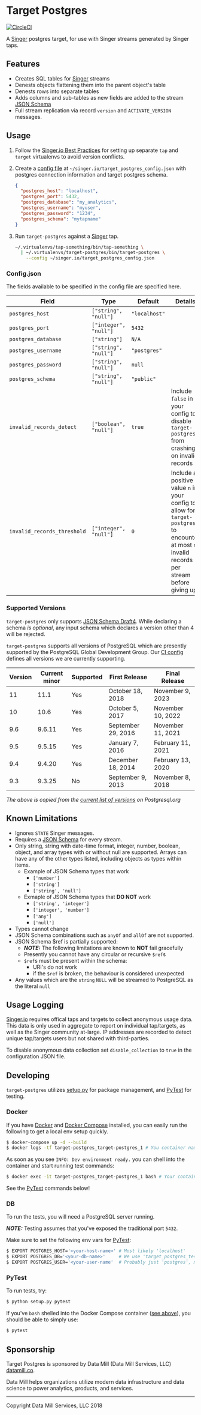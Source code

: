 # Target Postgres

[![CircleCI](https://circleci.com/gh/datamill-co/target-postgres.svg?style=svg)](https://circleci.com/gh/datamill-co/target-postgres)

A [Singer](https://singer.io/) postgres target, for use with Singer streams generated by Singer taps.

## Features

- Creates SQL tables for [Singer](https://singer.io) streams
- Denests objects flattening them into the parent object's table
- Denests rows into separate tables
- Adds columns and sub-tables as new fields are added to the stream [JSON Schema](https://json-schema.org/)
- Full stream replication via record `version` and `ACTIVATE_VERSION` messages.

## Usage

1. Follow the
   [Singer.io Best Practices](https://github.com/singer-io/getting-started/blob/master/docs/RUNNING_AND_DEVELOPING.md#running-a-singer-tap-with-a-singer-target)
   for setting up separate `tap` and `target` virtualenvs to avoid version
   conflicts.

1. Create a [config file](#configjson) at
   `~/singer.io/target_postgres_config.json` with postgres connection
   information and target postgres schema.

   ```json
   {
     "postgres_host": "localhost",
     "postgres_port": 5432,
     "postgres_database": "my_analytics",
     "postgres_username": "myuser",
     "postgres_password": "1234",
     "postgres_schema": "mytapname"
   }
   ```

1. Run `target-postgres` against a [Singer](https://singer.io) tap.

   ```bash
   ~/.virtualenvs/tap-something/bin/tap-something \
     | ~/.virtualenvs/target-postgres/bin/target-postgres \
       --config ~/singer.io/target_postgres_config.json
   ```

### Config.json

The fields available to be specified in the config file are specified
here.

| Field | Type | Default | Details |
| ----- | ---- | ------- | ------- |
| `postgres_host` |`["string", "null"]` | `"localhost"` | |
| `postgres_port` | `["integer", "null"]`|  `5432` | |
| `postgres_database` | `["string"]`|  `N/A` | |
| `postgres_username` | `["string", "null"]` |  `"postgres"` | |
| `postgres_password` | `["string", "null"]`|  `null` | |
| `postgres_schema` | `["string", "null"]` |  `"public"` | |
| `invalid_records_detect` | `["boolean", "null"]`| `true` | Include `false` in your config to disable `target-postgres` from crashing on invalid records |
| `invalid_records_threshold` | `["integer", "null"]` | `0` | Include a positive value `n` in your config to allow for `target-postgres` to encounter at most `n` invalid records per stream before giving up. |

### Supported Versions

`target-postgres` only supports [JSON Schema Draft4](http://json-schema.org/specification-links.html#draft-4).
While declaring a schema _is optional_, any input schema which declares a version
other than 4 will be rejected.

`target-postgres` supports all versions of PostgreSQL which are presently supported
by the PostgreSQL Global Development Group. Our [CI config](https://github.com/datamill-co/target-postgres/blob/master/.circleci/config.yml) defines all versions we are currently supporting.


| Version | Current minor | Supported | First Release | Final Release |
| ------- | ------------- | --------- | ------------- | ------------- |
| 11 | 11.1 | Yes | October 18, 2018 | November 9, 2023 |
| 10 | 10.6 | Yes | October 5, 2017 | November 10, 2022 |
| 9.6 | 9.6.11 | Yes | September 29, 2016 | November 11, 2021 |
| 9.5 | 9.5.15 | Yes | January 7, 2016 | February 11, 2021 |
| 9.4 | 9.4.20 | Yes | December 18, 2014 | February 13, 2020 |
| 9.3 | 9.3.25 | No | September 9, 2013 | November 8, 2018 |

_The above is copied from the [current list of versions](https://www.postgresql.org/support/versioning/) on Postgresql.org_

## Known Limitations

- Ignores `STATE` Singer messages.
- Requires a [JSON Schema](https://json-schema.org/) for every stream.
- Only string, string with date-time format, integer, number, boolean,
  object, and array types with or without null are supported. Arrays can
  have any of the other types listed, including objects as types within
  items.
    - Example of JSON Schema types that work
        - `['number']`
        - `['string']`
        - `['string', 'null']`
    - Exmaple of JSON Schema types that **DO NOT** work
        - `['string', 'integer']`
        - `['integer', 'number']`
        - `['any']`
        - `['null']`
- Types cannot change
- JSON Schema combinations such as `anyOf` and `allOf` are not supported.
- JSON Schema $ref is partially supported:
  - ***NOTE:*** The following limitations are known to **NOT** fail gracefully
  - Presently you cannot have any circular or recursive `$ref`s
  - `$ref`s must be present within the schema:
    - URI's do not work
    - if the `$ref` is broken, the behaviour is considered unexpected
- Any values which are the `string` `NULL` will be streamed to PostgreSQL as the literal `null`

## Usage Logging

[Singer.io](https://www.singer.io/) requires offical taps and targets to collect anonymous usage data. This data is only used in aggregate to report on individual tap/targets, as well as the Singer community at-large. IP addresses are recorded to detect unique tap/targets users but not shared with third-parties.

To disable anonymous data collection set `disable_collection` to `true` in the configuration JSON file.

## Developing

`target-postgres` utilizes [setup.py](https://python-packaging.readthedocs.io/en/latest/index.html) for package
management, and [PyTest](https://docs.pytest.org/en/latest/contents.html) for testing.

### Docker

If you have [Docker](https://www.docker.com/) and [Docker Compose](https://docs.docker.com/compose/) installed, you can
easily run the following to get a local env setup quickly.

```sh
$ docker-compose up -d --build
$ docker logs -tf target-postgres_target-postgres_1 # You container names might differ
```

As soon as you see `INFO: Dev environment ready.` you can shell into the container and start running test commands:

```sh
$ docker exec -it target-postgres_target-postgres_1 bash # Your container names might differ
```

See the [PyTest](#pytest) commands below!

### DB

To run the tests, you will need a PostgreSQL server running.

***NOTE:*** Testing assumes that you've exposed the traditional port `5432`.

Make sure to set the following env vars for [PyTest](#pytest):

```sh
$ EXPORT POSTGRES_HOST='<your-host-name>' # Most likely 'localhost'
$ EXPORT POSTGRES_DB='<your-db-name>'     # We use 'target_postgres_test'
$ EXPORT POSTGRES_USER='<your-user-name'  # Probably just 'postgres', make sure this user has no auth
```

### PyTest

To run tests, try:

```sh
$ python setup.py pytest
```

If you've `bash` shelled into the Docker Compose container ([see above](#docker)), you should be able to simply use:

```sh
$ pytest
```

## Sponsorship

Target Postgres is sponsored by Data Mill (Data Mill Services, LLC) [datamill.co](https://datamill.co/).

Data Mill helps organizations utilize modern data infrastructure and data science to power analytics, products, and services.

------
Copyright Data Mill Services, LLC 2018
